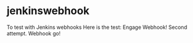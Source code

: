 # jenkinswebhook
To test with Jenkins webhooks
Here is the test: Engage Webhook!
Second attempt. Webhook go!
